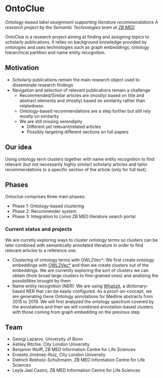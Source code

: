 # OntoClue

_Ontology-based label assignment supporting literature recommendations_
_A research project by the Semantic Technologies team at [ZB MED](zbmed.de)_

OntoClue is a research project aiming at finding and assigning topics to scholarly publications. It relies on background knowledge provided by ontologies and uses technologies such as graph embeddings, ontology hierarchical partition and name entity recognition.

## Motivation
* Scholarly publications remain the main research object used to disseminate research findings
* Navigation and selection of relevant publications remain a challenge
  * Recommended/Similar articles are (mostly) based on title and abstract elements and (mostly) based on similarity rather than relatedness
  * Ontology-based recommendations are a step further but still rely mostly on similarity
  * We are still missing serendipity
    * Different yet relevant/related articles
    * Possibly targeting different sections on full papers

## Our idea
Using ontology term clusters together with name entity recognition to find relevant (but not necessarily highly similar) scholarly articles and tailor recommendations to a specific section of the article (only for full text).

## Phases
Ontoclue comprises three main phases:
* Phase 1: Ontology-based clustering
* Phase 2: Recommender system
* Phase 3: Integration to Livivo ZB MED literature search portal

### Current status and projects
We are curretly exploring ways to cluster ontology terms so clusters can be later combined with semantically annotated literature in order to find relevant articles to a reference one.

* Clustering of ontology terms with OWL2Vec*: We first create ontology embeddings with [OWL2Vec*](http://arxiv.org/abs/2009.14654) and then we create clusters out of the embeddings. We are currently exploring the sort of clusters we can obtain (from broad large clusters to fine-grained ones) and analizing the possibilities brought by them
* Name entity recognition (NER): We are using [Whatizit](https://academic.oup.com/bioinformatics/article/24/2/296/227269), a dictionary-based NER that can be easily configured. As a proof-on-concept, we are generating Gene Ontology annotations for Medline abstracts from 2015 to 2019. We will first analyzed the ontology spectrum covered by the annotations and then we will combined annotation-based clusters with those coming from graph embedding on the previous step

## Team
* Georgi Lazarov, University of Bonn
* Ashley Ritchie, City London University
* Benjamin Wolff, ZB MED Information Centre for Life Sciences
* Ernesto Jiménez-Ruiz, City London University
* Dietrich Rebholz-Schuhmann, ZB MED Information Centre for Life Sciences
* Leyla Jael Castro, ZB MED Information Centre for Life Sciences
